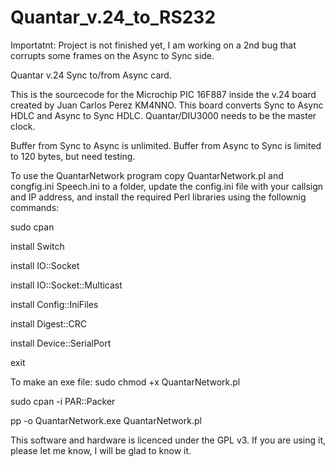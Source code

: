 # Quantar_v.24_to_RS232

Importatnt: Project is not finished yet, I am working on a 2nd bug that corrupts some frames on the Async to Sync side.

Quantar v.24 Sync to/from Async card.

This is the sourcecode for the Microchip PIC 16F887 inside the v.24 board created by Juan Carlos Perez KM4NNO.
This board converts Sync to Async HDLC and Async to Sync HDLC.
Quantar/DIU3000 needs to be the master clock.

Buffer from Sync to Async is unlimited.
Buffer from Async to Sync is limited to 120 bytes, but need testing.


To use the QuantarNetwork program copy QuantarNetwork.pl and congfig.ini Speech.ini to a folder, update the config.ini file with your callsign and IP address, and install the required Perl libraries using the follownig commands:

sudo cpan

install Switch

install IO::Socket

install IO::Socket::Multicast

install Config::IniFiles

install Digest::CRC

install Device::SerialPort

exit
 
To make an exe file:
sudo chmod +x QuantarNetwork.pl

sudo cpan -i PAR::Packer

pp -o QuantarNetwork.exe QuantarNetwork.pl


This software and hardware is licenced under the GPL v3. If you are using it, please let me know, I will be glad to know it.


